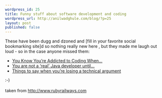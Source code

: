 ```yaml
---
wordpress_id: 25
title: Funny stuff about software development and coding
wordpress_url: http://anilwadghule.com/blog/?p=25
layout: post
published: false
---
```

<p>These have been dugg and dzoned and [fill in your favorite social bookmarking site]d so nothing really new here , but they made me laugh out loud - so in the case anyone missed them:<br /></p> <ul> <li><a href="http://community.dynacx.com/blogs/sashidhar/archive/2006/11/07/You-Know-You_2700_re-Addicted-to-Coding-When_2E002E002E00_.aspx">You Know You’re Addicted to Coding When…</a> <li><a href="http://nutrun.com/weblog/you-are-not-a-real-java-developer-until/">You are not a ‘real’ Java developer until…</a> <li><a href="http://web.archive.org/web/20040301003622/skirsch.com/humor/techarg.htm">Things to say when you’re losing a technical argument</a></li></ul> <p>:-)<br /><br />taken from <a href="http://www.rubyrailways.com">http://www.rubyrailways.com</a></p>
